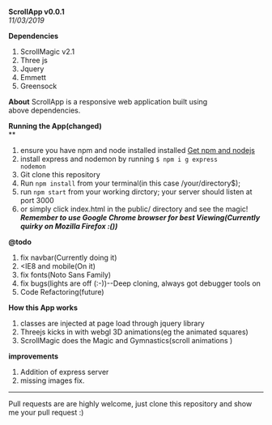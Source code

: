 **ScrollApp v0.0.1**<br>
_11/03/2019_
<br>


**Dependencies**

1. ScrollMagic v2.1
2. Three js
3. Jquery
4. Emmett
5. Greensock



**About**
ScrollApp is a responsive web application built using<br>
above dependencies.

**Running the App(changed)**<br>**
1. ensure you have npm and node installed installed <a href='https://docs.npmjs.com/downloading-and-installing-node-js-and-npm'> Get npm and nodejs</a>
2. install express and nodemon by running <code>$ npm i g express nodemon</code><br>
2. Git clone this repository<br>
3. Run <code>npm install</code> from your terminal(in this case /your/directory$);
4. run <code>npm start</code> from your working dirctory; your server should listen at port 3000
3. or simply click index.html in the public/ directory and see the magic!<br>
<em><b>Remember to use Google Chrome browser for best Viewing(Currently quirky on Mozilla Firefox :())</b></em>

**@todo**<br>
1. fix navbar(Currently doing it)<br>
2. <IE8 and mobile(On it)<br>
3. fix fonts(Noto Sans Family)<br>
4. fix bugs(lights are off (:-))--Deep cloning, always got debugger tools on<br>
5. Code Refactoring(future)<br>

**How this App works**<br>
1. <div> classes are injected at page load through jquery library</br>
2. Threejs kicks in with webgl 3D animations(eg the animated squares)<br>
3. ScrollMagic does the Magic and Gymnastics(scroll animations )<br>

**improvements**<br>
1. Addition of express server 
2. missing images fix. <br>
<hr>
Pull requests are are highly welcome, just clone this repository and show me your pull request :)
 










